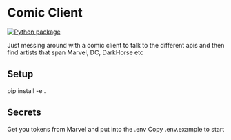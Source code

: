 # Comic Client

[![Python package](https://github.com/alnutile/comics-client/actions/workflows/pytest.yaml/badge.svg)](https://github.com/alnutile/comics-client/actions/workflows/pytest.yaml)

Just messing around with a comic client to talk
to the different apis and then find artists that 
span Marvel, DC, DarkHorse etc

## Setup

pip install -e .

## Secrets

Get you tokens from Marvel and put into the .env 
Copy .env.example to start
